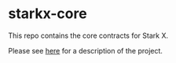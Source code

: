 # starkx-core

This repo contains the core contracts for Stark X. 

Please see [here](https://github.com/stark-dex) for a description of the project.
